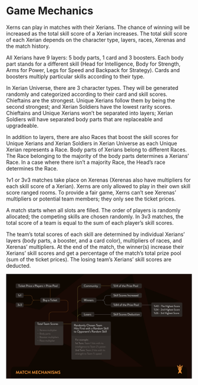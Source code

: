# Game Mechanics

Xerns can play in matches with their Xerians. The chance of winning will be increased as the total skill score of a Xerian increases. The total skill score of each Xerian depends on the character type, layers, races, Xerenas and the match history.&#x20;

All Xerians have 9 layers: 5 body parts, 1 card and 3 boosters. Each body part stands for a different skill (Head for Intelligence, Body for Strength, Arms for Power, Legs for Speed and Backpack for Strategy). Cards and boosters multiply particular skills according to their type.&#x20;

In Xerian Universe, there are 3 character types. They will be generated randomly and categorized according to their card and skill scores. Chieftains are the strongest. Unique Xerians follow them by being the second strongest; and Xerian Soldiers have the lowest rarity scores. Chieftains and Unique Xerians won’t be separated into layers; Xerian Soldiers will have separated body parts that are replaceable and upgradeable.&#x20;

In addition to layers, there are also Races that boost the skill scores for Unique Xerians and Xerian Soldiers in Xerian Universe as each Unique Xerian represents a Race. Body parts of Xerians belong to different Races. The Race belonging to the majority of the body parts determines a Xerians’ Race. In a case where there isn’t a majority Race, the Head’s race determines the Race.&#x20;

1v1 or 3v3 matches take place on Xerenas (Xerenas also have multipliers for each skill score of a Xerian). Xerns are only allowed to play in their own skill score ranged rooms. To provide a fair game, Xerns can’t see Xerenas’ multipliers or potential team members; they only see the ticket prices.&#x20;

A match starts when all slots are filled. The order of players is randomly allocated; the competing skills are chosen randomly. In 3v3 matches, the total score of a team is equal to the sum of each player’s skill scores.&#x20;

The team’s total scores of each skill are determined by individual Xerians’ layers (body parts, a booster, and a card color), multipliers of races, and Xerenas’ multipliers. At the end of the match, the winner(s) increase their Xerians’ skill scores and get a percentage of the match’s total prize pool (sum of the ticket prices). The losing team’s Xerians’ skill scores are deducted.

![](../.gitbook/assets/match-mechanisms-08.jpg)

